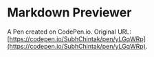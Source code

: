 # Markdown Previewer

A Pen created on CodePen.io. Original URL: [https://codepen.io/SubhChintak/pen/yLGqWRp](https://codepen.io/SubhChintak/pen/yLGqWRp).


